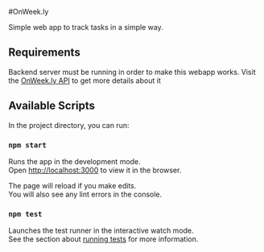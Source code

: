 #OnWeek.ly

Simple web app to track tasks in a simple way. 

## Requirements

Backend server must be running in order to make this webapp works. 
Visit the [OnWeek.ly API](https://github.com/grglucastr/onweekly-api) to get more details about it

## Available Scripts

In the project directory, you can run:

### `npm start`

Runs the app in the development mode.<br>
Open [http://localhost:3000](http://localhost:3000) to view it in the browser.

The page will reload if you make edits.<br>
You will also see any lint errors in the console.


### `npm test`

Launches the test runner in the interactive watch mode.<br>
See the section about [running tests](https://facebook.github.io/create-react-app/docs/running-tests) for more information.
